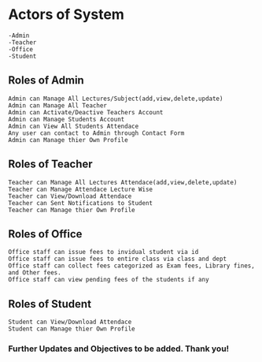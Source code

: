 # Actors of System

    -Admin
    -Teacher
    -Office
    -Student

## Roles of Admin

    Admin can Manage All Lectures/Subject(add,view,delete,update)
    Admin can Manage All Teacher
    Admin can Activate/Deactive Teachers Account
    Admin can Manage Students Account
    Admin can View All Students Attendace
    Any user can contact to Admin through Contact Form
    Admin can Manage thier Own Profile

## Roles of Teacher

    Teacher can Manage All Lectures Attendace(add,view,delete,update)
    Teacher can Manage Attendace Lecture Wise
    Teacher can View/Download Attendace
    Teacher can Sent Notifications to Student
    Teacher can Manage thier Own Profile
    
## Roles of Office
    
    Office staff can issue fees to invidual student via id
    Office staff can issue fees to entire class via class and dept
    Office staff can collect fees categorized as Exam fees, Library fines, and Other fees.
    Office staff can view pending fees of the students if any
    
## Roles of Student

    Student can View/Download Attendace
    Student can Manage thier Own Profile

### Further Updates and Objectives to be added. Thank you!
